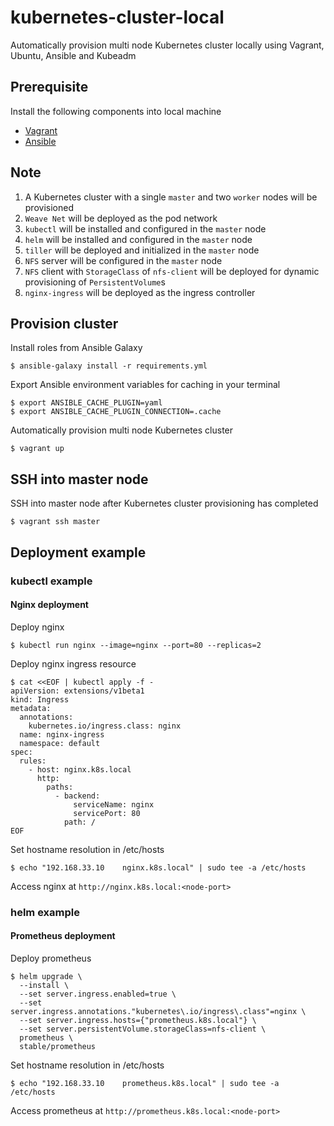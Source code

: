 # kubernetes-cluster-local
Automatically provision multi node Kubernetes cluster locally using Vagrant, Ubuntu, Ansible and Kubeadm

## Prerequisite
Install the following components into local machine
- [Vagrant](https://www.vagrantup.com/intro/getting-started/install.html)
- [Ansible](https://docs.ansible.com/ansible/latest/installation_guide/intro_installation.html)

## Note
1) A Kubernetes cluster with a single `master` and two `worker` nodes will be provisioned
2) `Weave Net` will be deployed as the pod network
3) `kubectl` will be installed and configured in the `master` node
4) `helm` will be installed and configured in the `master` node
5) `tiller` will be deployed and initialized in the `master` node
6) `NFS` server will be configured in the `master` node
7) `NFS` client with `StorageClass` of `nfs-client` will be deployed for dynamic provisioning of `PersistentVolume`s
8) `nginx-ingress` will be deployed as the ingress controller

## Provision cluster
Install roles from Ansible Galaxy
```
$ ansible-galaxy install -r requirements.yml
```

Export Ansible environment variables for caching in your terminal
```
$ export ANSIBLE_CACHE_PLUGIN=yaml
$ export ANSIBLE_CACHE_PLUGIN_CONNECTION=.cache
```

Automatically provision multi node Kubernetes cluster
```
$ vagrant up
```

## SSH into master node
SSH into master node after Kubernetes cluster provisioning has completed
```
$ vagrant ssh master
```

## Deployment example

### kubectl example
#### Nginx deployment

Deploy nginx
```
$ kubectl run nginx --image=nginx --port=80 --replicas=2
```

Deploy nginx ingress resource
```
$ cat <<EOF | kubectl apply -f -
apiVersion: extensions/v1beta1
kind: Ingress
metadata:
  annotations:
    kubernetes.io/ingress.class: nginx
  name: nginx-ingress
  namespace: default
spec:
  rules:
    - host: nginx.k8s.local
      http:
        paths:
          - backend:
              serviceName: nginx
              servicePort: 80
            path: /
EOF
```

Set hostname resolution in /etc/hosts
```
$ echo "192.168.33.10    nginx.k8s.local" | sudo tee -a /etc/hosts
```

Access nginx at `http://nginx.k8s.local:<node-port>`

### helm example
#### Prometheus deployment

Deploy prometheus
```
$ helm upgrade \
  --install \
  --set server.ingress.enabled=true \
  --set server.ingress.annotations."kubernetes\.io/ingress\.class"=nginx \
  --set server.ingress.hosts={"prometheus.k8s.local"} \
  --set server.persistentVolume.storageClass=nfs-client \
  prometheus \
  stable/prometheus
```

Set hostname resolution in /etc/hosts
```
$ echo "192.168.33.10    prometheus.k8s.local" | sudo tee -a /etc/hosts
```

Access prometheus at `http://prometheus.k8s.local:<node-port>`